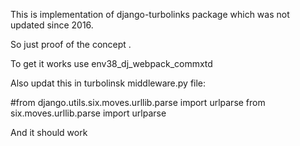 This is implementation of django-turbolinks package which was not updated since 2016.

So just proof of the concept .


To get it works use env38_dj_webpack_commxtd 

Also updat this in turbolinsk middleware.py file:

#from django.utils.six.moves.urllib.parse import urlparse
from six.moves.urllib.parse import urlparse


 And it should work
